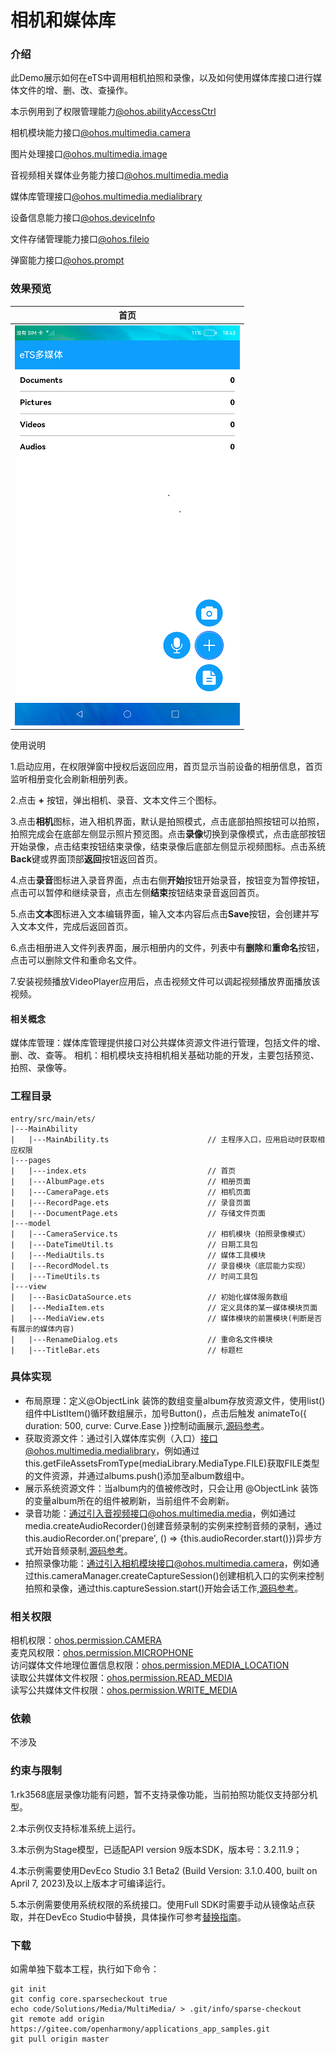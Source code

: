 # 相机和媒体库

### 介绍

此Demo展示如何在eTS中调用相机拍照和录像，以及如何使用媒体库接口进行媒体文件的增、删、改、查操作。  

本示例用到了权限管理能力[@ohos.abilityAccessCtrl](https://gitee.com/openharmony/docs/blob/master/zh-cn/application-dev/reference/apis/js-apis-abilityAccessCtrl.md )

相机模块能力接口[@ohos.multimedia.camera](https://gitee.com/openharmony/docs/blob/master/zh-cn/application-dev/reference/apis/js-apis-camera.md )  

图片处理接口[@ohos.multimedia.image](https://gitee.com/openharmony/docs/blob/master/zh-cn/application-dev/reference/apis/js-apis-image.md ) 

音视频相关媒体业务能力接口[@ohos.multimedia.media](https://gitee.com/openharmony/docs/blob/master/zh-cn/application-dev/reference/apis/js-apis-media.md )  

媒体库管理接口[@ohos.multimedia.medialibrary](https://gitee.com/openharmony/docs/blob/master/zh-cn/application-dev/reference/apis/js-apis-medialibrary.md )  

设备信息能力接口[@ohos.deviceInfo](https://gitee.com/openharmony/docs/blob/master/zh-cn/application-dev/reference/apis/js-apis-device-info.md )  

文件存储管理能力接口[@ohos.fileio](https://gitee.com/openharmony/docs/blob/master/zh-cn/application-dev/reference/apis/js-apis-fileio.md )  

弹窗能力接口[@ohos.prompt](https://gitee.com/openharmony/docs/blob/master/zh-cn/application-dev/reference/apis/js-apis-prompt.md )  

### 效果预览
|首页|
|-------|
|![main](screenshots/devices/main.png)|

使用说明

1.启动应用，在权限弹窗中授权后返回应用，首页显示当前设备的相册信息，首页监听相册变化会刷新相册列表。

2.点击 **+** 按钮，弹出相机、录音、文本文件三个图标。

3.点击**相机**图标，进入相机界面，默认是拍照模式，点击底部拍照按钮可以拍照，拍照完成会在底部左侧显示照片预览图。点击**录像**切换到录像模式，点击底部按钮开始录像，点击结束按钮结束录像，结束录像后底部左侧显示视频图标。点击系统**Back**键或界面顶部**返回**按钮返回首页。

4.点击**录音**图标进入录音界面，点击右侧**开始**按钮开始录音，按钮变为暂停按钮，点击可以暂停和继续录音，点击左侧**结束**按钮结束录音返回首页。

5.点击**文本**图标进入文本编辑界面，输入文本内容后点击**Save**按钮，会创建并写入文本文件，完成后返回首页。

6.点击相册进入文件列表界面，展示相册内的文件，列表中有**删除**和**重命名**按钮，点击可以删除文件和重命名文件。

7.安装视频播放VideoPlayer应用后，点击视频文件可以调起视频播放界面播放该视频。

#### 相关概念

媒体库管理：媒体库管理提供接口对公共媒体资源文件进行管理，包括文件的增、删、改、查等。
相机：相机模块支持相机相关基础功能的开发，主要包括预览、拍照、录像等。

### 工程目录
```
entry/src/main/ets/
|---MainAbility
|   |---MainAbility.ts                      // 主程序入口，应用启动时获取相应权限
|---pages
|   |---index.ets                           // 首页
|   |---AlbumPage.ets                       // 相册页面
|   |---CameraPage.ets                      // 相机页面
|   |---RecordPage.ets                      // 录音页面
|   |---DocumentPage.ets                    // 存储文件页面
|---model                                  
|   |---CameraService.ts                    // 相机模块（拍照录像模式）
|   |---DateTimeUtil.ts                     // 日期工具包
|   |---MediaUtils.ts                       // 媒体工具模块
|   |---RecordModel.ts                      // 录音模块（底层能力实现）
|   |---TimeUtils.ts                        // 时间工具包
|---view                                    
|   |---BasicDataSource.ets                 // 初始化媒体服务数组
|   |---MediaItem.ets                       // 定义具体的某一媒体模块页面 
|   |---MediaView.ets                       // 媒体模块的前置模块(判断是否有展示的媒体内容)
|   |---RenameDialog.ets                    // 重命名文件模块 
|   |---TitleBar.ets                        // 标题栏                                                           
```

### 具体实现

* 布局原理：定义@ObjectLink 装饰的数组变量album存放资源文件，使用list()组件中ListItem()循环数组展示，加号Button()，点击后触发 animateTo({ duration: 500, curve: Curve.Ease })控制动画展示,[源码参考](entry/src/main/ets/pages/Index.ets )。    
* 获取资源文件：通过引入媒体库实例（入口）接口@ohos.multimedia.medialibrary，例如通过this.getFileAssetsFromType(mediaLibrary.MediaType.FILE)获取FILE类型的文件资源，并通过albums.push()添加至album数组中。  
* 展示系统资源文件：当album内的值被修改时，只会让用 @ObjectLink 装饰的变量album所在的组件被刷新，当前组件不会刷新。
* 录音功能：通过引入音视频接口@ohos.multimedia.media，例如通过media.createAudioRecorder()创建音频录制的实例来控制音频的录制，通过this.audioRecorder.on('prepare', () => {this.audioRecorder.start()})异步方式开始音频录制,[源码参考](entry/src/main/ets/model/RecordModel.ts )。
* 拍照录像功能：通过引入相机模块接口@ohos.multimedia.camera，例如通过this.cameraManager.createCaptureSession()创建相机入口的实例来控制拍照和录像，通过this.captureSession.start()开始会话工作,[源码参考](entry/src/main/ets/model/CameraService.ts )。
  

### 相关权限
相机权限：[ohos.permission.CAMERA](https://gitee.com/openharmony/docs/blob/master/zh-cn/application-dev/security/permission-list.md#ohospermissioncamera )  
麦克风权限：[ohos.permission.MICROPHONE](https://gitee.com/openharmony/docs/blob/master/zh-cn/application-dev/security/permission-list.md#ohospermissionmicrophone)    
访问媒体文件地理位置信息权限：[ohos.permission.MEDIA_LOCATION](https://gitee.com/openharmony/docs/blob/master/zh-cn/application-dev/security/permission-list.md#ohospermissionmedia_location )   
读取公共媒体文件权限：[ohos.permission.READ_MEDIA](https://gitee.com/openharmony/docs/blob/master/zh-cn/application-dev/security/permission-list.md#ohospermissionread_media )   
读写公共媒体文件权限：[ohos.permission.WRITE_MEDIA](https://gitee.com/openharmony/docs/blob/master/zh-cn/application-dev/security/permission-list.md#ohospermissionwrite_media )

### 依赖

不涉及

### 约束与限制

1.rk3568底层录像功能有问题，暂不支持录像功能，当前拍照功能仅支持部分机型。

2.本示例仅支持标准系统上运行。

3.本示例为Stage模型，已适配API version 9版本SDK，版本号：3.2.11.9；

4.本示例需要使用DevEco Studio 3.1 Beta2 (Build Version: 3.1.0.400, built on April 7, 2023)及以上版本才可编译运行。

5.本示例需要使用系统权限的系统接口。使用Full SDK时需要手动从镜像站点获取，并在DevEco Studio中替换，具体操作可参考[替换指南](https://docs.openharmony.cn/pages/v3.2/zh-cn/application-dev/quick-start/full-sdk-switch-guide.md/)。

### 下载

如需单独下载本工程，执行如下命令：

````
git init
git config core.sparsecheckout true
echo code/Solutions/Media/MultiMedia/ > .git/info/sparse-checkout
git remote add origin https://gitee.com/openharmony/applications_app_samples.git
git pull origin master
````